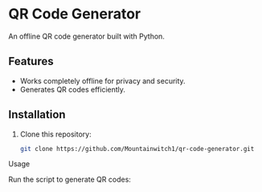 # QR Code Generator

An offline QR code generator built with Python.

## Features

- Works completely offline for privacy and security.
- Generates QR codes efficiently.

## Installation

1. Clone this repository:
   ```bash
   git clone https://github.com/Mountainwitch1/qr-code-generator.git
Usage

Run the script to generate QR codes:

   
